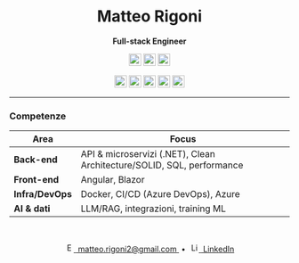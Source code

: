 <!-- HEADER -->
<div align="center">

# Matteo Rigoni
**Full-stack Engineer**

<!-- stack riga 1 -->
<p>
  <img alt=".NET" src="https://img.shields.io/badge/.NET-512BD4?style=flat&logo=dotnet&logoColor=white" height="22" />
  <img alt="Blazor" src="https://img.shields.io/badge/Blazor-512BD4?style=flat&logo=blazor&logoColor=white" height="22" />
  <img alt="Angular" src="https://img.shields.io/badge/Angular-DD0031?style=flat&logo=angular&logoColor=white" height="22" />
</p>

<!-- stack riga 2 -->
<p>
  <img alt="Azure" src="https://img.shields.io/badge/Azure-0078D4?style=flat&logo=microsoftazure&logoColor=white" height="22" />
  <img alt="Azure DevOps" src="https://img.shields.io/badge/Azure%20DevOps-0078D7?style=flat&logo=azuredevops&logoColor=white" height="22" />
  <img alt="SQL Server" src="https://img.shields.io/badge/SQL%20Server-CC2927?style=flat&logo=microsoftsqlserver&logoColor=white" height="22" />
  <img alt="Docker" src="https://img.shields.io/badge/Docker-2496ED?style=flat&logo=docker&logoColor=white" height="22" />
  <img alt="OpenAI" src="https://img.shields.io/badge/OpenAI-000000?style=flat&logo=openai&logoColor=white" height="22" />
</p>

</div>

<hr/>

### Competenze
| Area | Focus |
|---|---|
| **Back-end** | API & microservizi (.NET), Clean Architecture/SOLID, SQL, performance |
| **Front-end** | Angular, Blazor |
| **Infra/DevOps** | Docker, CI/CD (Azure DevOps), Azure |
| **AI & dati** | LLM/RAG, integrazioni, training ML |

<br/>

<!-- CONTATTI -->
<p align="center">
  <a href="mailto:matteo.rigoni2@gmail.com">
    <img alt="Email" src="https://cdn.simpleicons.org/gmail" height="16" />
    <span>&nbsp;matteo.rigoni2@gmail.com</span>
  </a>
  &nbsp;•&nbsp;
  <a href="https://www.linkedin.com/in/matteo-rigoni-63440b114/">
    <img alt="LinkedIn" src="https://cdn.simpleicons.org/linkedin" height="16" />
    <span>&nbsp;LinkedIn</span>
  </a>
</p>



<!---
MatteoRigoni/MatteoRigoni is a ✨ special ✨ repository because its `README.md` (this file) appears on your GitHub profile.
You can click the Preview link to take a look at your changes.
--->
